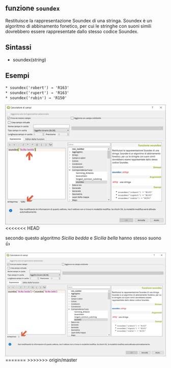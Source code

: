 ﻿## funzione `soundex`

Restituisce la rappresentazione Soundex di una stringa. Soundex è un algoritmo di abbinamento fonetico, per cui le stringhe con suoni simili dovrebbero essere rappresentate dallo stesso codice Soundex.

## Sintassi

* soundex(*string*)

## Esempi
```
* soundex('robert') → 'R163'
* soundex('rupert') → 'R163'
* soundex('rubin') → 'R150'
```

<img src="/img/corrispondenza_fuzzy/soundex1.png">
<<<<<<< HEAD

secondo questo algoritmo *Sicilia bedda* e *Sicilia bella* hanno stesso suono :+1:

<img src="/img/corrispondenza_fuzzy/soundex2.png">
=======
>>>>>>> origin/master
